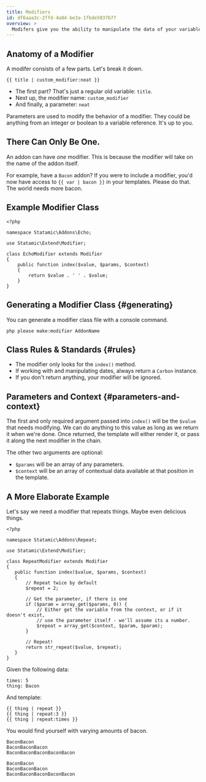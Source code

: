 ```yaml
---
title: Modifiers
id: df6aaa3c-2ffd-4a84-be3a-1fbde5037b77
overview: >
  Modifers give you the ability to manipulate the data of your variables on the fly. They can manipulate strings, filter arrays and lists, help you compare things, do basic math, simplify your markup, play Numberwang, and even help you debug.
---
```

## Anatomy of a Modifier

A modifer consists of a few parts. Let's break it down.

```
{{ title | custom_modifier:neat }}
```

- The first part? That's just a regular old variable: `title`.
- Next up, the modifier name: `custom_modifier`
- And finally, a parameter: `neat`

Parameters are used to modify the behavior of a modifier. They could be anything from an integer or boolean to a variable reference. It's up to you.

## There Can Only Be One.

An addon can have _one_ modifier. This is because the modifier will take on the name of the addon itself.

For example, have a `Bacon` addon? If you were to include a modifier, you'd now have access to `{{ var | bacon }}` in your templates. Please do that. The world needs more bacon.

## Example Modifier Class

``` .language-php
<?php

namespace Statamic\Addons\Echo;

use Statamic\Extend\Modifier;

class EchoModifier extends Modifier
{
    public function index($value, $params, $context)
    {
        return $value . ' ' . $value;
    }
}
```

## Generating a Modifier Class {#generating}

You can generate a modifier class file with a console command.

``` .language-console
php please make:modifier AddonName
```

## Class Rules & Standards {#rules}

- The modifier only looks for the `index()` method.
- If working with and manipulating dates, always return a `Carbon` instance.
- If you don't return anything, your modifier will be ignored.

## Parameters and Context {#parameters-and-context}

The first and only required argument passed into `index()` will be the `$value` that needs modifying. We can do anything to this value as long as we return it when we're done. Once returned, the template will either render it, or pass it along the next modifier in the chain.

The other two arguments are optional:

 - `$params` will be an array of any parameters.
 - `$context` will be an array of contextual data available at that position in the template.

## A More Elaborate Example

Let's say we need a modifier that repeats things. Maybe even delicious things.
 
``` .language-php
<?php

namespace Statamic\Addons\Repeat;

use Statamic\Extend\Modifier;

class RepeatModifier extends Modifier
{
   public function index($value, $params, $context)
   {
       // Repeat twice by default
       $repeat = 2;

       // Get the parameter, if there is one
       if ($param = array_get($params, 0)) {
           // Either get the variable from the context, or if it doesn't exist,
           // use the parameter itself - we'll assume its a number.
           $repeat = array_get($context, $param, $param);
       }

       // Repeat!
       return str_repeat($value, $repeat);
   }
}
```

Given the following data:

``` .language-yaml
times: 5
thing: Bacon
```

And template:

```
{{ thing | repeat }}
{{ thing | repeat:3 }}
{{ thing | repeat:times }}
```

You would find yourself with varying amounts of bacon.

``` .language-output
BaconBacon
BaconBaconBacon
BaconBaconBaconBaconBacon

BaconBacon
BaconBaconBacon
BaconBaconBaconBaconBacon
```

